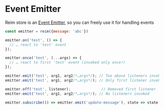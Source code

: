 # Event Emitter

Reim store is an [Event Emitter](https://www.npmjs.com/package/event-emitter), so you can freely use it for handling events

```javascript
const emitter = reim({message: 'abc'})

emitter.on('test', () => {
  // … react to 'test' event
});

emitter.once('test', (...args) => {
  // … react to first 'test' event (invoked only once!)
});

emitter.emit('test', arg1, arg2/*…args*/); // Two above listeners invoked
emitter.emit('test', arg1, arg2/*…args*/); // Only first listener invoked

emitter.off('test', listener);              // Removed first listener
emitter.emit('test', arg1, arg2/*…args*/); // No listeners invoked

emitter.subscribe(() => emitter.emit('update-message'), state => state.message) // Emit on state change
```

